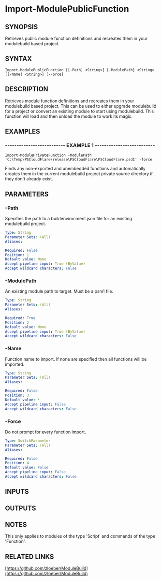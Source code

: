 ﻿---
external help file: ModuleBuild-help.xml
online version: https://github.com/zloeber/ModuleBuild
schema: 2.0.0
---

# Import-ModulePublicFunction

## SYNOPSIS
Retrieves public module function definitions and recreates them in your modulebuild based project.

## SYNTAX

```
Import-ModulePublicFunction [[-Path] <String>] [-ModulePath] <String> [[-Name] <String>] [-Force]
```

## DESCRIPTION
Retrieves module function definitions and recreates them in your modulebuild based project.
This can be used to either upgrade modulebuild for a project or convert an existing module to start using modulebuild.
This function will load and then unload the module to work its magic.

## EXAMPLES

### -------------------------- EXAMPLE 1 --------------------------
```
Import-ModulePrivateFunction -ModulePath 'C:\Temp\PSCloudFlare\release\PSCloudFlare\PSCloudFlare.psd1' -force
```

Finds any non-exported and unembedded functions and automatically creates them in the current modulebuild project private source directory if they don't already exist.

## PARAMETERS

### -Path
Specifies the path to a buildenvironment.json file for an existing modulebuild project.

```yaml
Type: String
Parameter Sets: (All)
Aliases: 

Required: False
Position: 1
Default value: None
Accept pipeline input: True (ByValue)
Accept wildcard characters: False
```

### -ModulePath
An existing module path to target.
Must be a psm1 file.

```yaml
Type: String
Parameter Sets: (All)
Aliases: 

Required: True
Position: 2
Default value: None
Accept pipeline input: True (ByValue)
Accept wildcard characters: False
```

### -Name
Function name to import.
If none are specified then all functions will be imported.

```yaml
Type: String
Parameter Sets: (All)
Aliases: 

Required: False
Position: 3
Default value: *
Accept pipeline input: False
Accept wildcard characters: False
```

### -Force
Do not prompt for every function import.

```yaml
Type: SwitchParameter
Parameter Sets: (All)
Aliases: 

Required: False
Position: 4
Default value: False
Accept pipeline input: False
Accept wildcard characters: False
```

## INPUTS

## OUTPUTS

## NOTES
This only applies to modules of the type 'Script' and commands of the type 'Function'.

## RELATED LINKS

[https://github.com/zloeber/ModuleBuild](https://github.com/zloeber/ModuleBuild)

